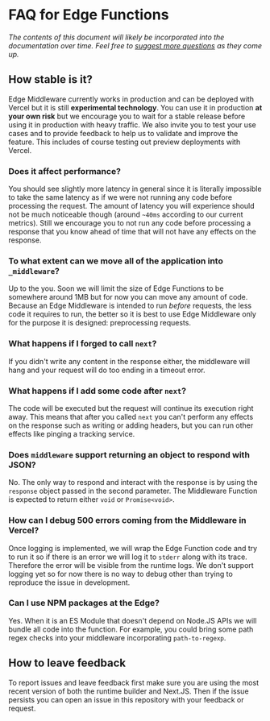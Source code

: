 # FAQ for Edge Functions

_The contents of this document will likely be incorporated into the documentation over time. Feel free to [suggest more questions](https://github.com/vercel-customer-feedback/edge-middleware/discussions/new) as they come up._ 

## How stable is it?

Edge Middleware currently works in production and can be deployed with Vercel but it is still **experimental technology**. You can use it in production **at your own risk** but we encourage you to wait for a stable release before using it in production with heavy traffic. We also invite you to test your use cases and to provide feedback to help us to validate and improve the feature. This includes of course testing out preview deployments with Vercel.

### Does it affect performance?

You should see slightly more latency in general since it is literally impossible to take the same latency as if we were not running any code before processing the request. The amount of latency you will experience should not be much noticeable though (around `~40ms` according to our current metrics). Still we encourage you to not run any code before processing a response that you know ahead of time that will not have any effects on the response.

### To what extent can we move all of the application into `_middleware`?

Up to the you. Soon we will limit the size of Edge Functions to be somewhere around 1MB but for now you can move any amount of code. Because an Edge Middleware is intended to run _before_ requests, the less code it requires to run, the better so it is best to use Edge Middleware only for the purpose it is designed: preprocessing requests.

### What happens if I forged to call `next`?

If you didn't write any content in the response either, the middleware will hang and your request will do too ending in a timeout error.

### What happens if I add some code after `next`?

The code will be executed but the request will continue its execution right away. This means that after you called `next` you can't perform any effects on the response such as writing or adding headers, but you can run other effects like pinging a tracking service.

### Does `middleware` support returning an object to respond with JSON?

No. The only way to respond and interact with the response is by using the `response` object passed in the second parameter. The Middleware Function is expected to return either `void` or `Promise<void>`.

### How can I debug 500 errors coming from the Middleware in Vercel?

Once logging is implemented, we will wrap the Edge Function code and try to run it so if there is an error we will log it to `stderr` along with its trace. Therefore the error will be visible from the runtime logs. We don't support logging yet so for now there is no way to debug other than trying to reproduce the issue in development.

### Can I use NPM packages at the Edge?

Yes. When it is an ES Module that doesn't depend on Node.JS APIs we will bundle all code into the function. For example, you could bring some path regex checks into your middleware incorporating `path-to-regexp`.

## How to leave feedback

To report issues and leave feedback first make sure you are using the most recent version of both the runtime builder and Next.JS. Then if the issue persists you can open an issue in this repository with your feedback or request.
